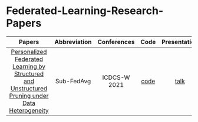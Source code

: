 # Federated-Learning-Research-Papers

|                     Papers                    |  Abbreviation  |    Conferences    |  Code  |  Presentation  |
| :--------------------------------------------:|:--------------:|:-----------------:|:------:|:--------------:|
|[Personalized Federated Learning by Structured and Unstructured Pruning under Data Heterogeneity](https://ieeexplore.ieee.org/abstract/document/9545941)|Sub-FedAvg|ICDCS-W 2021|[code](https://github.com/MMorafah/Sub-FedAvg)|[talk](https://www.youtube.com/watch?v=ttY7T8W5YQE)|
